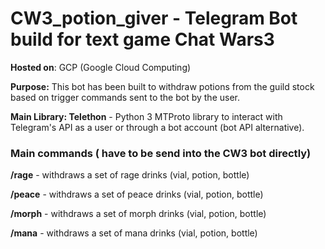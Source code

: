 # CW3_potion_giver - Telegram Bot build for text game Chat Wars3

**Hosted on**: GCP (Google Cloud Computing)

**Purpose:** This bot has been built to withdraw potions from the guild stock based on trigger commands sent to the bot by the user.

**Main Library: Telethon** - Python 3 MTProto library to interact with Telegram's API as a user or through a bot account (bot API alternative).


### Main commands ( have to be send into the CW3 bot directly)

**/rage**  - withdraws a set of rage drinks  (vial, potion, bottle)

**/peace** - withdraws a set of peace drinks (vial, potion, bottle)

**/morph** - withdraws a set of morph drinks (vial, potion, bottle)

**/mana**  - withdraws a set of mana drinks  (vial, potion, bottle)

